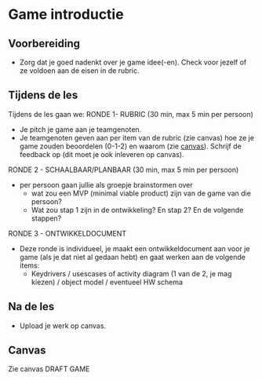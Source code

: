 # Game introductie

## Voorbereiding

- Zorg dat je goed nadenkt over je game idee(-en). Check voor jezelf of ze voldoen aan de eisen in de rubric. 

## Tijdens de les

Tijdens de les gaan we:
RONDE 1- RUBRIC (30 min, max 5 min per persoon) 
- Je pitch je game aan je teamgenoten. 
- Je teamgenoten geven aan per item van de rubric (zie canvas) hoe ze je game zouden beoordelen (0-1-2) en waarom (zie [canvas](https://canvas.hu.nl/courses/50166/assignments/366453)). Schrijf de feedback op (dit moet je ook inleveren op canvas). 

RONDE 2 - SCHAALBAAR/PLANBAAR (30 min, max 5 min per persoon)
- per persoon gaan jullie als groepje brainstormen over
  - wat zou een MVP (minimal viable product) zijn van de game van die persoon?
  - Wat zou stap 1 zijn in de ontwikkeling? En stap 2? En de volgende stappen?

RONDE 3 - ONTWIKKELDOCUMENT
- Deze ronde is individueel, je maakt een ontwikkeldocument aan voor je game (als je dat niet al gedaan hebt) en gaat werken aan de volgende items:
  - Keydrivers / usescases of activity diagram (1 van de 2, je mag kiezen) / object model / eventueel HW schema

## Na de les

- Upload je werk op canvas. 

## Canvas
Zie canvas DRAFT GAME
